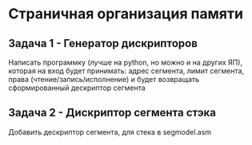 # Страничная организация памяти 

## Задача 1 - Генератор дискрипторов

Написать программку (лучше на python, но можно и на других ЯП), которая на вход будет принимать: адрес сегмента, лимит сегмента, права (чтение/запись/исполнение) и будет возвращать сформированный дескриптор сегмента

## Задача 2 - Дискриптор сегмента стэка

Добавить дескриптор сегмента, для стека в segmodel.asm

